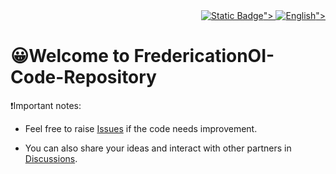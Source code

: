 <div align="right">
  <a href="README.md">
   <img alt="Static Badge" src="https://img.shields.io/badge/%E7%AE%80%E4%BD%93%E4%B8%AD%E6%96%87-black?style=for-the-badge">">
  </a>
  <a href="en_us-README.md">
   <img alt="English" src="https://img.shields.io/badge/English-purple?style=for-the-badge">">
  </a>
</div>

# 😀Welcome to FredericationOI-Code-Repository

❗️Important notes:

- Feel free to raise [Issues](https://github.com/FrederickAsYou/FredericationOI-Code-Repository/issues) if the code needs improvement.

- You can also share your ideas and interact with other partners in [Discussions](https://github.com/FrederickAsYou/FredericationOI-Code-Repository/Discussions).
